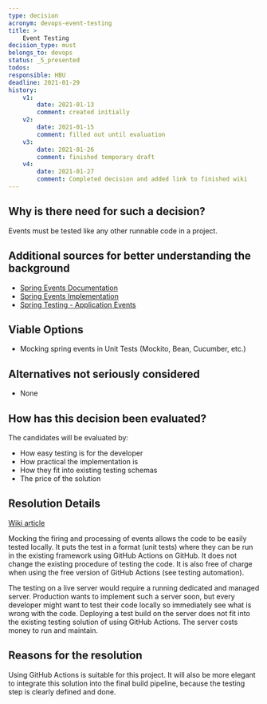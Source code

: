 ```yaml
---
type: decision
acronym: devops-event-testing
title: >
    Event Testing
decision_type: must
belongs_to: devops
status: _5_presented
todos: 
responsible: HBU
deadline: 2021-01-29
history:
    v1:
        date: 2021-01-13
        comment: created initially
    v2:
        date: 2021-01-15
        comment: filled out until evaluation
    v3:
        date: 2021-01-26
        comment: finished temporary draft
    v4:
        date: 2021-01-27
        comment: Completed decision and added link to finished wiki
---
```


## Why is there need for such a decision?

Events must be tested like any other runnable code in a project.

## Additional sources for better understanding the background

- [Spring Events Documentation](https://docs.spring.io/spring-integration/docs/current/reference/html/event.html)
- [Spring Events Implementation](https://www.baeldung.com/spring-events)
- [Spring Testing - Application Events](https://docs.spring.io/spring-framework/docs/current/reference/html/testing.html#testcontext-application-events)

## Viable Options

- Mocking spring events in Unit Tests (Mockito, Bean, Cucumber, etc.)

## Alternatives not seriously considered

- None

## How has this decision been evaluated?

The candidates will be evaluated by:
- How easy testing is for the developer
- How practical the implementation is
- How they fit into existing testing schemas
- The price of the solution

## Resolution Details

[Wiki article](https://github.com/EVATool/evatool-backend/wiki/DevOps-Event-Testing)

Mocking the firing and processing of events allows the code to be easily tested locally. It puts the test in a format (unit tests) where
they can be run in the existing framework using GitHub Actions on GitHub. It does not change the existing procedure of testing the code.
It is also free of charge when using the free version of GitHub Actions (see testing automation).

The testing on a live server would require a running dedicated and managed server. Production wants to implement such a server soon, but every 
developer might want to test their code locally so immediately see what is wrong with the code. Deploying a test build on the server does not 
fit into the existing testing solution of using GitHub Actions. The server costs money to run and maintain.

## Reasons for the resolution

Using GitHub Actions is suitable for this project. It will also be more elegant to integrate this solution into the final build pipeline, 
because the testing step is clearly defined and done.


